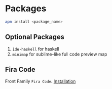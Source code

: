 # Packages

```bash
apm install <package_name>
```
## Optional Packages
1. `ide-haskell` for haskell
1. `minimap` for sublime-like full code preview map

## Fira Code
Front Family `Fira Code`. [Installation](https://github.com/tonsky/FiraCode/wiki/Atom-instructions)
